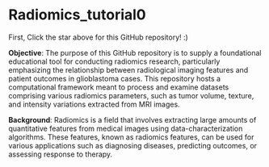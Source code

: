 # Radiomics_tutorial0

First, Click the star above for this GitHub repository! :)

**Objective**: The purpose of this GitHub repository is to supply a foundational educational tool for conducting radiomics research, particularly emphasizing the relationship between radiological imaging features and patient outcomes in glioblastoma cases. This repository hosts a computational framework meant to process and examine datasets comprising various radiomics parameters, such as tumor volume, texture, and intensity variations extracted from MRI images.

**Background**:
Radiomics is a field that involves extracting large amounts of quantitative features from medical images using data-characterization algorithms. These features, known as radiomics features, can be used for various applications such as diagnosing diseases, predicting outcomes, or assessing response to therapy.

